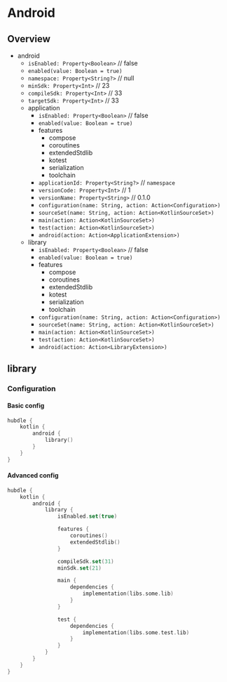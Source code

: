 # Android

## Overview

- android
    - `isEnabled: Property<Boolean>` // false
    - `enabled(value: Boolean = true)`
    - `namespace: Property<String?>` // null
    - `minSdk: Property<Int>` // 23
    - `compileSdk: Property<Int>` // 33
    - `targetSdk: Property<Int>` // 33
    - application
        - `isEnabled: Property<Boolean>` // false
        - `enabled(value: Boolean = true)`
        - features
            - compose
            - coroutines
            - extendedStdlib
            - kotest
            - serialization
            - toolchain
        - `applicationId: Property<String?>` // `namespace`
        - `versionCode: Property<Int>` // 1
        - `versionName: Property<String>` // 0.1.0
        - `configuration(name: String, action: Action<Configuration>)`
        - `sourceSet(name: String, action: Action<KotlinSourceSet>)`
        - `main(action: Action<KotlinSourceSet>)`
        - `test(action: Action<KotlinSourceSet>)`
        - `android(action: Action<ApplicationExtension>)`
    - library
        - `isEnabled: Property<Boolean>` // false
        - `enabled(value: Boolean = true)`
        - features
            - compose
            - coroutines
            - extendedStdlib
            - kotest
            - serialization
            - toolchain
        - `configuration(name: String, action: Action<Configuration>)`
        - `sourceSet(name: String, action: Action<KotlinSourceSet>)`
        - `main(action: Action<KotlinSourceSet>)`
        - `test(action: Action<KotlinSourceSet>)`
        - `android(action: Action<LibraryExtension>)`

## library

### Configuration

#### Basic config

```kotlin
hubdle {
    kotlin {
        android {
            library()
        }
    }
}
```

#### Advanced config

```kotlin
hubdle {
    kotlin {
        android {
            library {
                isEnabled.set(true)

                features {
                    coroutines()
                    extendedStdlib()
                }

                compileSdk.set(31)
                minSdk.set(21)

                main {
                    dependencies {
                        implementation(libs.some.lib)
                    }
                }

                test {
                    dependencies {
                        implementation(libs.some.test.lib)
                    }
                }
            }
        }
    }
}
```
